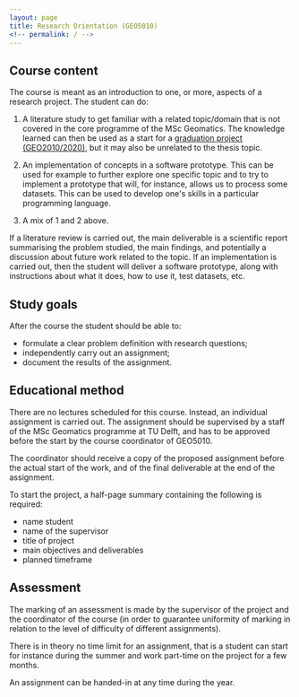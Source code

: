 ```yaml
---
layout: page
title: Research Orientation (GEO5010)
<!-- permalink: / -->
---
```




## Course content

The course is meant as an introduction to one, or more, aspects of a research project. The student can do:

  1. A literature study to get familiar with a related topic/domain that is not covered in the core programme of the MSc Geomatics. The knowledge learned can then be used as a start for a [graduation project (GEO2010/2020)](https://tudelftgeomatics.github.io/thesis/), but it may also be unrelated to the thesis topic.

  2. An implementation of concepts in a software prototype. This can be used for example to further explore one specific topic and to try to implement a prototype that will, for instance, allows us to process some datasets. This can be used to develop one's skills in a particular programming language.

  3. A mix of 1 and 2 above.

If a literature review is carried out, the main deliverable is a scientific report summarising the problem studied, the main findings, and potentially a discussion about future work related to the topic. If an implementation is carried out, then the student will deliver a software prototype, along with instructions about what it does, how to use it, test datasets, etc.

## Study goals

After the course the student should be able to:
 - formulate a clear problem definition with research questions;
 - independently carry out an assignment;
 - document the results of the assignment.

## Educational method

There are no lectures scheduled for this course. Instead, an individual assignment is carried out. The assignment should be supervised by a staff of the MSc Geomatics programme at TU Delft, and has to be approved before the start by the course coordinator of GEO5010.

The coordinator should receive a copy of the proposed assignment before the actual start of the work, and of the final deliverable at the end of the assignment.

To start the project, a half-page summary containing the following is required:

  - name student
  - name of the supervisor
  - title of project
  - main objectives and deliverables
  - planned timeframe

## Assessment

The marking of an assessment is made by the supervisor of the project and the coordinator of the course (in order to guarantee uniformity of marking in relation to the level of difficulty of different assignments).

There is in theory no time limit for an assignment, that is a student can start for instance during the summer and work part-time on the project for a few months.

An assignment can be handed-in at any time during the year.